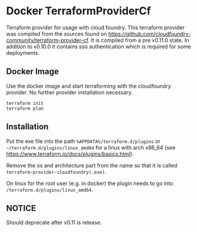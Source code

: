 # Docker TerraformProviderCf

Terraform provider for usage with cloud foundry.
This terraform provider was compiled from the sources found on https://github.com/cloudfoundry-community/terraform-provider-cf.
It is compiled from a pre v0.11.0 state.
In addition to v0.10.0 it contains sso authentication which is required for some deployments.

## Docker Image

Use the docker image and start terraforming with the cloudfoundry provider. No further provider installation necessary.

```
terraform init
terraform plan
```

## Installation

Put the exe file into the path `%APPDATA%/terraform.d/plugins` or `~/terraform.d/plugins/linux_amd64` for a linux with arch x86_64 (see https://www.terraform.io/docs/plugins/basics.html).

Remove the os and architecture part from the name so that it is called `terraform-provider-cloudfoundry(.exe)`.

On linux for the root user (e.g. in docker) the plugin needs to go into `/terraform.d/plugins/linux_amd64`.

## NOTICE

Should deprecate after v0.11 is release.